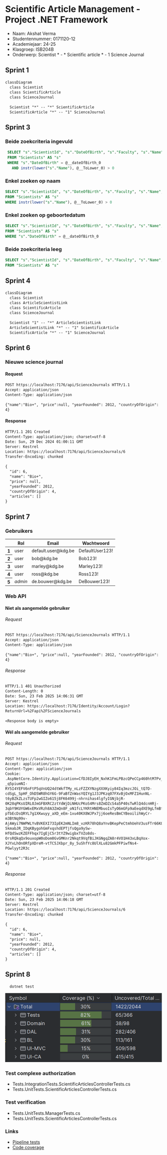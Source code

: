 ﻿# Scientific Article Management - Project .NET Framework

* Naam: Akshat Verma
* Studentennummer: 0171120-12
* Academiejaar: 24-25
* Klasgroep: ISB204B
* Onderwerp: Scientist * - * Scientific article * - 1 Science Journal

## Sprint 1

```mermaid
classDiagram
  class Scientist
  class ScientificArticle
  class ScienceJournal

  Scientist "*" -- "*" ScientificArticle
  ScientificArticle "*" -- "1" ScienceJournal
```

## Sprint 3

### Beide zoekcriteria ingevuld

```sql
 SELECT "s"."ScientistId", "s"."DateOfBirth", "s"."Faculty", "s"."Name", "s"."University"
 FROM "Scientists" AS "s"
 WHERE "s"."DateOfBirth" = @__dateOfBirth_0
   AND instr(lower("s"."Name"), @__ToLower_0) > 0
```

### Enkel zoeken op naam

```sql
SELECT "s"."ScientistId", "s"."DateOfBirth", "s"."Faculty", "s"."Name", "s"."University"
FROM "Scientists" AS "s"
WHERE instr(lower("s"."Name"), @__ToLower_0) > 0
```

### Enkel zoeken op geboortedatum

```sql
SELECT "s"."ScientistId", "s"."DateOfBirth", "s"."Faculty", "s"."Name", "s"."University"
FROM "Scientists" AS "s"
WHERE "s"."DateOfBirth" = @__dateOfBirth_0
```

### Beide zoekcriteria leeg

```sql
SELECT "s"."ScientistId", "s"."DateOfBirth", "s"."Faculty", "s"."Name", "s"."University"
FROM "Scientists" AS "s"
```

## Sprint 4

```mermaid
classDiagram
  class Scientist
  class ArticleScientistLink
  class ScientificArticle
  class ScienceJournal

  Scientist "1" -- "*" ArticleScientistLink
  ArticleScientistLink "*" -- "1" ScientificArticle
  ScientificArticle "*" -- "1" ScienceJournal
```

## Sprint 6

### Nieuwe science journal

#### Request

```http request
POST https://localhost:7176/api/ScienceJournals HTTP/1.1
Accept: application/json
Content-Type: application/json

{"name":"Bio+", "price":null, "yearFounded": 2012, "countryOfOrigin": 4}
```

#### Response

```http request
HTTP/1.1 201 Created
Content-Type: application/json; charset=utf-8
Date: Sun, 29 Dec 2024 01:00:11 GMT
Server: Kestrel
Location: https://localhost:7176/api/ScienceJournals/6
Transfer-Encoding: chunked

{
  "id": 6,
  "name": "Bio+",
  "price": null,
  "yearFounded": 2012,
  "countryOfOrigin": 4,
  "articles": []
}
```

## Sprint 7

### Gebruikers

<table>
    <thead>
    <tr>
        <th></th>
        <th>Rol</th>
        <th>Email</th>
        <th>Wachtwoord</th>
    </tr>
    </thead>
    <tbody>
    <tr>
        <th>1</th>
        <td>user</td>
        <td>default.user@kdg.be</td>
        <td>DefaultUser123!</td>
    </tr>
    <tr>
        <th>2</th>
        <td>user</td>
        <td>bob@kdg.be</td>
        <td>Bob123!</td>
    </tr>
    <tr>
        <th>3</th>
        <td>user</td>
        <td>marley@kdg.be</td>
        <td>Marley123!</td>
    </tr>
    <tr>
        <th>4</th>
        <td>user</td>
        <td>ross@kdg.be</td>
        <td>Ross123!</td>
    </tr>
    <tr>
        <th>5</th>
        <td><em>admin</em></td>
        <td>de.bouwer@kdg.be</td>
        <td>DeBouwer123!</td>
    </tr>
    </tbody>
</table>


### Web API

#### Niet als aangemelde gebruiker

###### Request
```http request
POST https://localhost:7176/api/ScienceJournals HTTP/1.1
Accept: application/json
Content-Type: application/json

{"name":"Bio+", "price":null, "yearFounded": 2012, "countryOfOrigin": 4}
```

###### Response
```http request
HTTP/1.1 401 Unauthorized
Content-Length: 0
Date: Sun, 23 Feb 2025 14:06:31 GMT
Server: Kestrel
Location: https://localhost:7176/Identity/Account/Login?ReturnUrl=%2Fapi%2FScienceJournals

<Response body is empty>
```

#### Wél als aangemelde gebruiker

###### Request
```http request
POST https://localhost:7176/api/ScienceJournals HTTP/1.1
Accept: application/json
Content-Type: application/json
Cookie: .AspNetCore.Identity.Application=CfDJ8IyEH_NxhK1FmLPBzcQPeCCp460htM7Pv_6htv_UhibvYjV8PVisDEnBnFtftdNodbX4AUzBmCLVzjBV81V8VME6Dq32k4-_q5piumNI-RY5I4YEFV6nFtP5qVnUQ24dtWkfTMy_nLzFZZXYNzgXXXKyiy84Iq3mzcJOi_tQ7D-cdSgL_SpHF_OhD5WR8hGY6G-9FaBfZnWasYQIYg1J3JPKzq07FXvBjOxMFZ1HunNL-t6yBZkZLzsTUFp2wGIZo615j8FK6499j-nhrnihas4lgfyIGNjbjR-0K28qPKsUIRLOJmGFBXRC2ztYdWjDiNHUcPKoS4Mrs8ZmDZcS4a5P40sTwRlQ4dcnHRj-3qbY9KUYGW6xEMxVRzh8A3ZmQn8F_oN1fcLYKRtHNEMbuoIsTyO6mGFp9aEeqdXE9gLfmBfHwuxlwkT3G0w3YzepqCIrBapxHiLTy2uzy3zR-pTbEcDsQRYL7g1XKwuyy_aXD_eEm-1xu40KX8WJPx7jj6oeResBmCYBeoilihWyCr-m3BtNq99v-AjAWyi7NWPWLYvBVKEXI73IpEK2mNLIm8_vzKR78hQ8aYnvBKepPeCtmhUehV3usFTr66KOYbstGjYRmkGNG3zHVgaKln-5kmabJR_IDqKBygohGmFxqshdEPTjfsQga9ySw-HfQdSwzKZEFFhqx7IgEjC5r3tYZ9wigbxTVZo8ds-OrsRQkqQx9ouxopW0oDom0GvGMKnr2Nkqt9VqfBiJKGNgqZA8r4VO1H43xLBqXox-XJYxLhOnORfpXDreM-vtTC5JXbpr_8y_5uShfYc8UlXLu82GmkPFPiwfNs4-PGwlyyt2R3c

{"name":"Bio+", "price":null, "yearFounded": 2012, "countryOfOrigin": 4}
```

###### Response
```http request
HTTP/1.1 201 Created
Content-Type: application/json; charset=utf-8
Date: Sun, 23 Feb 2025 14:06:18 GMT
Server: Kestrel
Location: https://localhost:7176/api/ScienceJournals/6
Transfer-Encoding: chunked

{
  "id": 6,
  "name": "Bio+",
  "price": null,
  "yearFounded": 2012,
  "countryOfOrigin": 4,
  "articles": []
}
```

## Sprint 8

```shell
  dotnet test
```

![Code coverage](coverage.png)

### Test complexe authorization
 - Tests.IntegrationTests.ScientificArticlesControllerTests.cs
 - Tests.UnitTests.ScientificArticlesControllerTests.cs

### Test verification
 - Tests.UnitTests.ManagerTests.cs
 - Tests.UnitTests.ScientificArticlesControllerTests.cs

### Links
 - <a href="https://gitlab.com/kdg-ti/programmeren-2-dotnet/24-25/isb204/projects/akshat.verma/-/pipelines/1729977826/test_report?job_name=tests">Pipeline tests</a>
 - <a href="https://kdg-ti.gitlab.io/-/programmeren-2-dotnet/24-25/isb204/projects/akshat.verma/-/jobs/9492553805/artifacts/coveragereport/index.html">Code coverage</a>